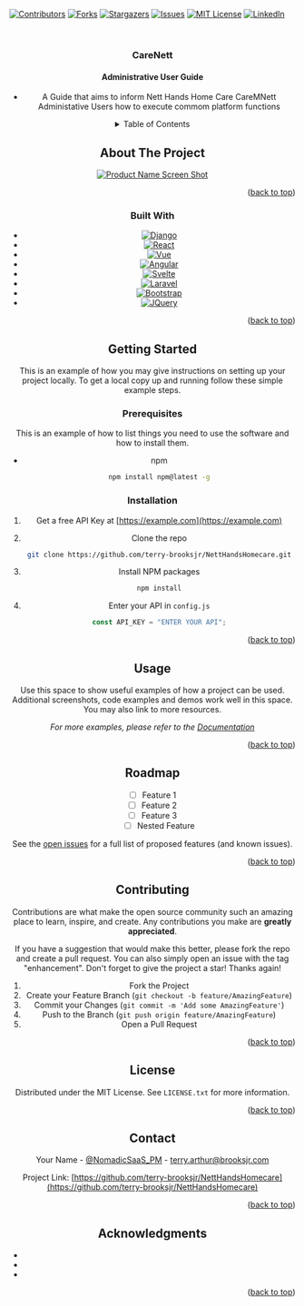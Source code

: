<!-- Improved compatibility of back to top link: See: https://github.com/othneildrew/Best-README-Template/pull/73 -->

<a name="readme-top"></a>

<!--
*** Thanks for checking out the Best-README-Template. If you have a suggestion
*** that would make this better, please fork the repo and create a pull request
*** or simply open an issue with the tag "enhancement".
*** Don't forget to give the project a star!
*** Thanks again! Now go create something AMAZING! :D
-->

<!-- PROJECT SHIELDS -->

<!--
*** I'm using markdown "reference style" links for readability.
*** Reference links are enclosed in brackets [ ] instead of parentheses ( ).
*** See the bottom of this document for the declaration of the reference variables
*** for contributors-url, forks-url, etc. This is an optional, concise syntax you may use.
*** https://www.markdownguide.org/basic-syntax/#reference-style-links
-->

[![Contributors][contributors-shield]][contributors-url]
[![Forks][forks-shield]][forks-url]
[![Stargazers][stars-shield]][stars-url]
[![Issues][issues-shield]][issues-url]
[![MIT License][license-shield]][license-url]
[![LinkedIn][linkedin-shield]][linkedin-url]

<!-- PROJECT LOGO -->

<br />
<div align="center">
  <a href="https://github.com/terry-brooksjr/NettHandsHomecare">
  </a>

<h3 align="center">CareNett</h3>
<h4>Administrative User Guide</h4>

- <p align="center">
    A Guide that aims to inform Nett Hands Home Care CareMNett Administative Users how to execute commom platform functions
      <br />

<!-- TABLE OF CONTENTS -->

<details>
  <summary>Table of Contents</summary>
  <ol>
    <li>
      <a href="#about-the-project">How to Use This Guide</a>
      <ul>
        <li><a href="#built-with">User Types</a></li>
      </ul>
    </li>
    <li>
      <a href="#getting-started">Managing Your Profile Details</a>
      <ul>
              <details>
        <summary><li><a href="#prerequisites">Employment Applications</a></summary>
        <ul>
        <li> <a href="#hiring">Hiring an Applicant</li></a>
        <li><a href="#rejecting"> Rejecting an Applicant</a> </li>
        </ul>
        </li>
        </details>
        <details>
        <summary>Employee Managemet</summary>
        <li><a href="#installation">How to  </a></li>
      </ul>
    </li>
    <li><a href="#usage">Usage</a></li>
    <li><a href="#roadmap">Roadmap</a></li>
    <li><a href="#contributing">Contributing</a></li>
    <li><a href="#license">License</a></li>
    <li><a href="#contact">Contact</a></li>
    <li><a href="#acknowledgments">Acknowledgments</a></li>
  </ol>
</details>

<!-- ABOUT THE PROJECT -->

## About The Project

[![Product Name Screen Shot][product-screenshot]](https://www.netthandshome.care)

<p align="right">(<a href="#readme-top">back to top</a>)</p>

### Built With

- [![Django][django]][django-url]
- [![React][React.js]][React-url]
- [![Vue][Vue.js]][Vue-url]
- [![Angular][Angular.io]][Angular-url]
- [![Svelte][Svelte.dev]][Svelte-url]
- [![Laravel][Laravel.com]][Laravel-url]
- [![Bootstrap][Bootstrap.com]][Bootstrap-url]
- [![JQuery][JQuery.com]][JQuery-url]

<p align="right">(<a href="#readme-top">back to top</a>)</p>

<!-- GETTING STARTED -->

## Getting Started

This is an example of how you may give instructions on setting up your project locally.
To get a local copy up and running follow these simple example steps.

### Prerequisites

This is an example of how to list things you need to use the software and how to install them.

- npm

  ```sh
  npm install npm@latest -g
  ```

### Installation

1. Get a free API Key at [https://example.com](https://example.com)
2. Clone the repo

   ```sh
   git clone https://github.com/terry-brooksjr/NettHandsHomecare.git
   ```

3. Install NPM packages

   ```sh
   npm install
   ```

4. Enter your API in `config.js`

   ```js
   const API_KEY = "ENTER YOUR API";
   ```

<p align="right">(<a href="#readme-top">back to top</a>)</p>

<!-- USAGE EXAMPLES -->

## Usage

Use this space to show useful examples of how a project can be used. Additional screenshots, code examples and demos work well in this space. You may also link to more resources.

_For more examples, please refer to the [Documentation](https://example.com)_

<p align="right">(<a href="#readme-top">back to top</a>)</p>

<!-- ROADMAP -->

## Roadmap

- [ ] Feature 1
- [ ] Feature 2
- [ ] Feature 3
  - [ ] Nested Feature

See the [open issues](https://github.com/terry-brooksjr/NettHandsHomecare/issues) for a full list of proposed features (and known issues).

<p align="right">(<a href="#readme-top">back to top</a>)</p>

<!-- CONTRIBUTING -->

## Contributing

Contributions are what make the open source community such an amazing place to learn, inspire, and create. Any contributions you make are **greatly appreciated**.

If you have a suggestion that would make this better, please fork the repo and create a pull request. You can also simply open an issue with the tag "enhancement".
Don't forget to give the project a star! Thanks again!

1. Fork the Project
2. Create your Feature Branch (`git checkout -b feature/AmazingFeature`)
3. Commit your Changes (`git commit -m 'Add some AmazingFeature'`)
4. Push to the Branch (`git push origin feature/AmazingFeature`)
5. Open a Pull Request

<p align="right">(<a href="#readme-top">back to top</a>)</p>

<!-- LICENSE -->

## License

Distributed under the MIT License. See `LICENSE.txt` for more information.

<p align="right">(<a href="#readme-top">back to top</a>)</p>

<!-- CONTACT -->

## Contact

Your Name - [@NomadicSaaS_PM](https://twitter.com/NomadicSaaS_PM) - <terry.arthur@brooksjr.com>

Project Link: [https://github.com/terry-brooksjr/NettHandsHomecare](https://github.com/terry-brooksjr/NettHandsHomecare)

<p align="right">(<a href="#readme-top">back to top</a>)</p>

<!-- ACKNOWLEDGMENTS -->

## Acknowledgments

- []()
- []()
- []()

<p align="right">(<a href="#readme-top">back to top</a>)</p>

<!-- MARKDOWN LINKS & IMAGES -->

<!-- https://www.markdownguide.org/basic-syntax/#reference-style-links -->

[contributors-shield]: https://img.shields.io/github/contributors/terry-brooksjr/NettHandsHomecare.svg?style=for-the-badge
[contributors-url]: https://github.com/terry-brooksjr/NettHandsHomecare/graphs/contributors
[forks-shield]: https://img.shields.io/github/forks/terry-brooksjr/NettHandsHomecare.svg?style=for-the-badge
[forks-url]: https://github.com/terry-brooksjr/NettHandsHomecare/network/members
[stars-shield]: https://img.shields.io/github/stars/terry-brooksjr/NettHandsHomecare.svg?style=for-the-badge
[stars-url]: https://github.com/terry-brooksjr/NettHandsHomecare/stargazers
[issues-shield]: https://img.shields.io/github/issues/terry-brooksjr/NettHandsHomecare.svg?style=for-the-badge
[issues-url]: https://github.com/terry-brooksjr/NettHandsHomecare/issues
[license-shield]: https://img.shields.io/github/license/terry-brooksjr/NettHandsHomecare.svg?style=for-the-badge
[license-url]: https://github.com/terry-brooksjr/NettHandsHomecare/blob/master/LICENSE.txt
[linkedin-shield]: https://img.shields.io/badge/-LinkedIn-black.svg?style=for-the-badge&logo=linkedin&colorB=555
[linkedin-url]: https://linkedin.com/in/terryabrooks
[product-screenshot]: images/screenshot.png
[django-url]: https://www.djangoproject.com/
[React.js]: https://img.shields.io/badge/React-20232A?style=for-the-badge&logo=react&logoColor=61DAFB
[React-url]: https://reactjs.org/
[Vue.js]: https://img.shields.io/badge/Vue.js-35495E?style=for-the-badge&logo=vuedotjs&logoColor=4FC08D
[Vue-url]: https://vuejs.org/
[Angular.io]: https://img.shields.io/badge/Angular-DD0031?style=for-the-badge&logo=angular&logoColor=white
[Angular-url]: https://angular.io/
[Svelte.dev]: https://img.shields.io/badge/Svelte-4A4A55?style=for-the-badge&logo=svelte&logoColor=FF3E00
[Svelte-url]: https://svelte.dev/
[Laravel.com]: https://img.shields.io/badge/Laravel-FF2D20?style=for-the-badge&logo=laravel&logoColor=white
[Laravel-url]: https://laravel.com
[Bootstrap.com]: https://img.shields.io/badge/Bootstrap-563D7C?style=for-the-badge&logo=bootstrap&logoColor=white
[Bootstrap-url]: https://getbootstrap.com
[JQuery.com]: https://img.shields.io/badge/jQuery-0769AD?style=for-the-badge&logo=jquery&logoColor=white
[JQuery-url]: https://jquery.com
[django]: https://img.shields.io/badge/Django-092E20?style=for-the-badge&logo=django&logoColor=whit
